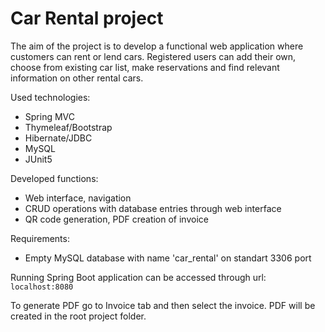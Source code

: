 # Car Rental project

The aim of the project is to develop a functional web application where customers can rent or lend cars.
Registered users can add their own, choose from existing car list, make reservations and find relevant information on other rental cars.

Used technologies:
- Spring MVC
- Thymeleaf/Bootstrap
- Hibernate/JDBC
- MySQL
- JUnit5

Developed functions:
- Web interface, navigation
- CRUD operations with database entries through web interface
- QR code generation, PDF creation of invoice

Requirements:
- Empty MySQL database with name 'car_rental' on standart 3306 port

Running Spring Boot application can be accessed through url:
`localhost:8080`

To generate PDF go to Invoice tab and then select the invoice. PDF will be created in the root project folder.
